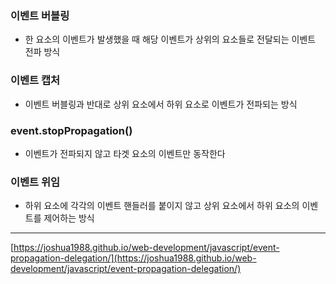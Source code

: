### 이벤트 버블링

- 한 요소의 이벤트가 발생했을 때 해당 이벤트가 상위의 요소들로 전달되는 이벤트 전파 방식

### 이벤트 캡처

- 이벤트 버블링과 반대로 상위 요소에서 하위 요소로 이벤트가 전파되는 방식

### event.stopPropagation()

- 이벤트가 전파되지 않고 타겟 요소의 이벤트만 동작한다

### 이벤트 위임

- 하위 요소에 각각의 이벤트 핸들러를 붙이지 않고 상위 요소에서 하위 요소의 이벤트를 제어하는 방식

---

[https://joshua1988.github.io/web-development/javascript/event-propagation-delegation/](https://joshua1988.github.io/web-development/javascript/event-propagation-delegation/)
